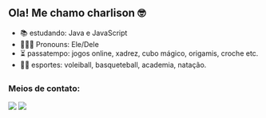 ## Ola! Me chamo charlison 🤓



- 📚 estudando: Java e JavaScript
- 👨🏻‍💻 Pronouns: Ele/Dele
- ⏳ passatempo: jogos online, xadrez, cubo mágico, origamis, croche etc.
- 🏋🏼 esportes: voleiball, basqueteball, academia, natação.
##
<h3 align="left">Meios de contato:</h3>
<div>
<a href="https://instagram.com/charli_181_" target="_blank"><img src="https://img.shields.io/badge/-Instagram-%23E4405F?style=for-the-badge&logo=instagram&logoColor=white" target="_blank"></a>
<a href = "mailto:francisco.charlison09@aluno.ifce.edu.br"><img src="https://img.shields.io/badge/-Gmail-%23333?style=for-the-badge&logo=gmail&logoColor=white" target="_blank"></a>
</div>
